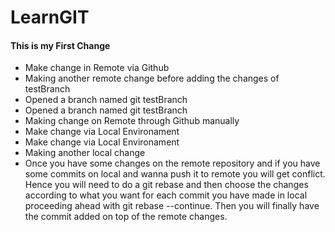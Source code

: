 # LearnGIT

#### This is my First Change

- Make change in Remote via Github
- Making another remote change before adding the changes of testBranch
 - Opened a branch named git testBranch
 - Opened a branch named git testBranch
 - Making change on Remote through Github manually
 - Make change via Local Environament
 - Make change via Local Environament
 - Making another local change 
 - Once you have some changes on the remote repository and if you have some commits on local and wanna push it to remote you will get conflict. Hence you will need to do a git rebase and then choose the changes according to what you want for each commit you have made in local proceeding ahead with git rebase --continue. Then you will finally have the commit added on top of the remote changes.
